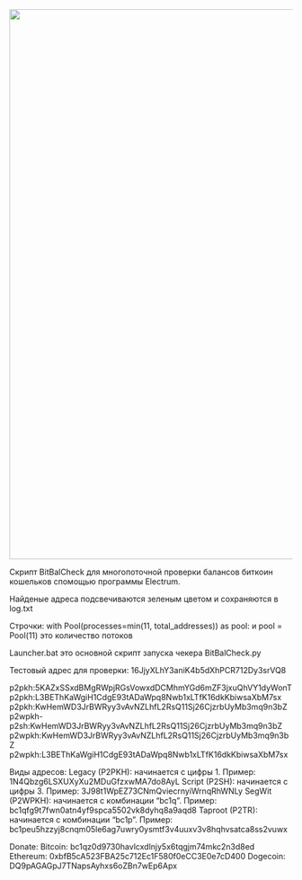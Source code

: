 
  <img src="https://github.com/Xprograms89/BitBalCheck/blob/main/Work.png" width="979">

Скрипт BitBalCheck для многопоточной проверки балансов биткоин кошельков спомощью программы Electrum.

Найденые адреса подсвечиваются зеленым цветом и сохраняются в log.txt

Строчки:
with Pool(processes=min(11, total_addresses)) as pool:
и
pool = Pool(11)
это количество потоков

Launcher.bat
это основной скрипт запуска чекера BitBalCheck.py

Тестовый адрес для проверки: 16JjyXLhY3aniK4b5dXhPCR712Dy3srVQ8




p2pkh:5KAZxSSxdBMgRWpjRGsVowxdDCMhmYGd6mZF3jxuQhVY1dyWonT
p2pkh:L3BEThKaWgiH1CdgE93tADaWpq8Nwb1xLTfK16dkKbiwsaXbM7sx
p2pkh:KwHemWD3JrBWRyy3vAvNZLhfL2RsQ11Sj26CjzrbUyMb3mq9n3bZ
p2wpkh-p2sh:KwHemWD3JrBWRyy3vAvNZLhfL2RsQ11Sj26CjzrbUyMb3mq9n3bZ
p2wpkh:KwHemWD3JrBWRyy3vAvNZLhfL2RsQ11Sj26CjzrbUyMb3mq9n3bZ
p2wpkh:L3BEThKaWgiH1CdgE93tADaWpq8Nwb1xLTfK16dkKbiwsaXbM7sx



Виды адресов:
Legacy (P2PKH): начинается с цифры 1. Пример: 1N4Qbzg6LSXUXyXu2MDuGfzxwMA7do8AyL
Script (P2SH): начинается с цифры 3. Пример: 3J98t1WpEZ73CNmQviecrnyiWrnqRhWNLy
SegWit (P2WPKH): начинается с комбинации “bc1q”. Пример: bc1qfg9t7fwn0atn4yf9spca5502vk8dyhq8a9aqd8
Taproot (P2TR): начинается с комбинации “bc1p”. Пример: bc1peu5hzzyj8cnqm05le6ag7uwry0ysmtf3v4uuxv3v8hqhvsatca8ss2vuwx

Donate:
Bitcoin: bc1qz0d9730havlcxdlnjy5x6tqgjm74mkc2n3d8ed
Ethereum: 0xbfB5cA523FBA25c712Ec1F580f0eCC3E0e7cD400
Dogecoin: DQ9pAGAGpJ7TNapsAyhxs6oZBn7wEp6Apx

